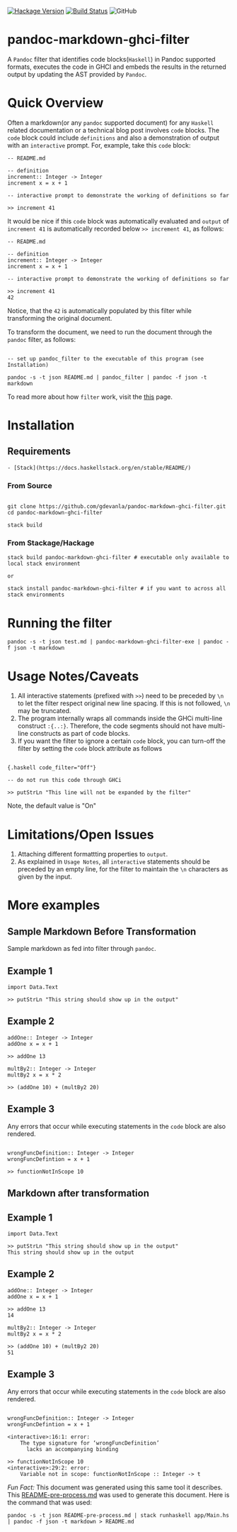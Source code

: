 [![Hackage Version](https://img.shields.io/badge/hackage-0.1.0.0-blue.svg)](http://hackage.haskell.org/package/pandoc-markdown-ghci-filter)
[![Build Status](https://travis-ci.org/gdevanla/pandoc-markdown-ghci-filter.svg?branch=master)](https://travis-ci.org/gdevanla/pandoc-markdown-ghci-filter)
![GitHub](https://img.shields.io/github/license/gdevanla/pandoc-markdown-ghci-filter.svg)

pandoc-markdown-ghci-filter
===========================

A `Pandoc` filter that identifies code blocks(`Haskell`) in Pandoc
supported formats, executes the code in GHCI and embeds the results in
the returned output by updating the AST provided by `Pandoc`.

Quick Overview
==============

Often a markdown(or any `pandoc` supported document) for any `Haskell`
related documentation or a technical blog post involves `code` blocks.
The `code` block could include `definitions` and also a demonstration of
output with an `interactive` prompt. For, example, take this `code`
block:

``` {.haskell code-filter="Off"}
-- README.md

-- definition
increment:: Integer -> Integer
increment x = x + 1

-- interactive prompt to demonstrate the working of definitions so far

>> increment 41
```

It would be nice if this `code` block was automatically evaluated and
`output` of `increment 41` is automatically recorded below
`>> increment 41`, as follows:

``` {.haskell}
-- README.md

-- definition
increment:: Integer -> Integer
increment x = x + 1

-- interactive prompt to demonstrate the working of definitions so far

>> increment 41
42

```

Notice, that the `42` is automatically populated by this filter while
transforming the original document.

To transform the document, we need to run the document through the
`pandoc` filter, as follows:

``` {.shell}

-- set up pandoc_filter to the executable of this program (see Installation)

pandoc -s -t json README.md | pandoc_filter | pandoc -f json -t markdown
```

To read more about how `filter` work, visit the
[this](https://pandoc.org/filters.html) page.

Installation
============

Requirements
------------

    - [Stack](https://docs.haskellstack.org/en/stable/README/)

### From Source

``` {.shell}

git clone https://github.com/gdevanla/pandoc-markdown-ghci-filter.git
cd pandoc-markdown-ghci-filter

stack build
```

### From Stackage/Hackage

``` {.shell}
stack build pandoc-markdown-ghci-filter # executable only available to local stack environment

or

stack install pandoc-markdown-ghci-filter # if you want to across all stack environments
```

Running the filter
==================

``` {.shell}
pandoc -s -t json test.md | pandoc-markdown-ghci-filter-exe | pandoc -f json -t markdown
```

Usage Notes/Caveats
===================

1.  All interactive statements (prefixed with `>>`) need to be preceded
    by `\n` to let the filter respect original new line spacing. If this
    is not followed, `\n` may be truncated.
2.  The program internally wraps all commands inside the GHCi multi-line
    construct `:{..:}`. Therefore, the code segments should not have
    multi-line constructs as part of code blocks.
3.  If you want the filter to ignore a certain `code` block, you can
    turn-off the filter by setting the `code` block attribute as follows

``` {.markdown}

{.haskell code_filter="Off"}

-- do not run this code through GHCi

>> putStrLn "This line will not be expanded by the filter"
```

Note, the default value is "On"

Limitations/Open Issues
=======================

1.  Attaching different formattting properties to `output`.
2.  As explained in `Usage Notes`, all `interactive` statements should
    be preceded by an empty line, for the filter to maintain the `\n`
    characters as given by the input.

More examples
=============

Sample Markdown Before Transformation
-------------------------------------

Sample markdown as fed into filter through `pandoc`.

Example 1
---------

``` {.haskell code-filter="Off"}
import Data.Text

>> putStrLn "This string should show up in the output"
```

Example 2
---------

``` {.haskell code-filter="Off"}
addOne:: Integer -> Integer
addOne x = x + 1

>> addOne 13

multBy2:: Integer -> Integer
multBy2 x = x * 2

>> (addOne 10) + (multBy2 20)
```

Example 3
---------

Any errors that occur while executing statements in the `code` block are
also rendered.

``` {.haskell code-filter="Off"}

wrongFuncDefinition:: Integer -> Integer
wrongFuncDefintion = x + 1

>> functionNotInScope 10
```

Markdown after transformation
-----------------------------

Example 1
---------

``` {.haskell code-filter="On"}
import Data.Text

>> putStrLn "This string should show up in the output"
This string should show up in the output

```

Example 2
---------

``` {.haskell code-filter="On"}
addOne:: Integer -> Integer
addOne x = x + 1

>> addOne 13
14

multBy2:: Integer -> Integer
multBy2 x = x * 2

>> (addOne 10) + (multBy2 20)
51

```

Example 3
---------

Any errors that occur while executing statements in the `code` block are
also rendered.

``` {.haskell code-filter="On"}

wrongFuncDefinition:: Integer -> Integer
wrongFuncDefintion = x + 1

<interactive>:16:1: error:
    The type signature for ‘wrongFuncDefinition’
      lacks an accompanying binding

>> functionNotInScope 10
<interactive>:29:2: error:
    Variable not in scope: functionNotInScope :: Integer -> t

```

*Fun Fact:* This document was generated using this same tool it
describes. This
[README-pre-process.md](https://github.com/gdevanla/pandoc-markdown-ghci-filter/blob/master/README-pre-process.md)
was used to generate this document. Here is the command that was used:

``` {.shell}
pandoc -s -t json README-pre-process.md | stack runhaskell app/Main.hs | pandoc -f json -t markdown > README.md
```
